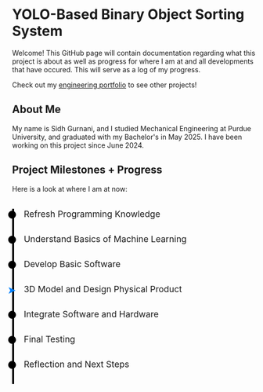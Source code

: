 # YOLO-Based Binary Object Sorting System

Welcome! This GitHub page will contain documentation regarding what this project is about as well as progress for where I am at and all developments that have occured. This will serve as a log of my progress.

Check out my [engineering portfolio](https://sidhgurnani.github.io/sidh-ME-portfolio/) to see other projects!

## About Me

My name is Sidh Gurnani, and I studied Mechanical Engineering at Purdue University, and graduated with my Bachelor's in May 2025. I have been working on this project since June 2024.

## Project Milestones + Progress

Here is a look at where I am at now: 

<style>
.progress-container {
  display: flex;
  flex-direction: column;
  align-items: flex-start;
  border-left: 4px solid #000000ff;
  padding-left: 20px;
  margin-top: 2rem;
  font-size: 1.1rem;
  font-family: inherit;
}

.progress-step {
  position: relative;
  margin-bottom: 30px;
}

.progress-step::before {
  content: '●';
  position: absolute;
  left: -1.6em;
  top: 0;
  font-size: 1.2em;
  color: #000000ff;
}

.current-step::before {
  content: '➤';
  color: #0080ffff;
  font-size: 1.2em;
}
</style>

<div class="progress-container">

  <div class="progress-step">Refresh Programming Knowledge</div>

  <div class="progress-step">Understand Basics of Machine Learning</div>

  <div class="progress-step">Develop Basic Software</div>

  <div class="progress-step current-step">3D Model and Design Physical Product</div>

  <div class="progress-step">Integrate Software and Hardware</div>

  <div class="progress-step">Final Testing</div>

  <div class="progress-step">Reflection and Next Steps</div>

</div>